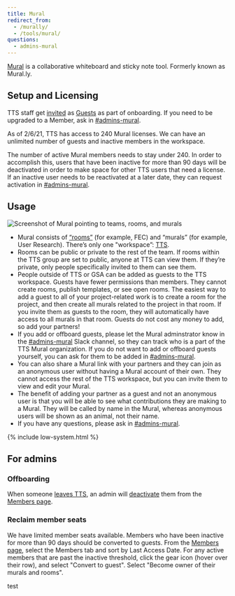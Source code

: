 ```yaml
---
title: Mural
redirect_from:
  - /murally/
  - /tools/mural/
questions:
  - admins-mural
---
```


[Mural](https://mural.co/) is a collaborative whiteboard and sticky note tool. Formerly known as Mural.ly.

## Setup and Licensing

TTS staff get [invited](https://support.mural.co/en/articles/2113755-invite-collaborators-to-your-workspace) as [Guests](https://support.mural.co/en/articles/2113719-types-of-users-in-mural) as part of onboarding. If you need to be upgraded to a Member, ask in [#admins-mural](https://gsa-tts.slack.com/messages/admins-mural).

As of 2/6/21, TTS has access to 240 Mural licenses. We can have an unlimited number of guests and inactive members in the workspace.

The number of active Mural members needs to stay under 240. In order to accomplish this, users that have been inactive for more than 90 days will be deactivated in order to make space for other TTS users that need a license. If an inactive user needs to be reactivated at a later date, they can request activation in [#admins-mural](https://gsa-tts.slack.com/messages/admins-mural).

## Usage

![Screenshot of Mural pointing to teams, rooms, and murals]({{site.baseurl}}/images/mural/1.png)

- Mural consists of [“rooms”](https://support.mural.co/en/articles/2113770-what-is-a-room) (for example, FEC) and “murals” (for example, User Research). There’s only one "workspace”: [TTS](https://app.mural.co/t/gsa6).
- Rooms can be public or private to the rest of the team. If rooms within the TTS group are set to public, anyone at TTS can view them. If they’re private, only people specifically invited to them can see them.
- People outside of TTS or GSA can be added as guests to the TTS workspace. Guests have fewer permissions than members. They cannot create rooms, publish templates, or see open rooms. The easiest way to add a guest to all of your project-related work is to create a room for the project, and then create all murals related to the project in that room. If you invite them as guests to the room, they will automatically have access to all murals in that room. Guests do not cost any money to add, so add your partners!
- If you add or offboard guests, please let the Mural adminstrator know in the [#admins-mural](https://gsa-tts.slack.com/messages/admins-mural) Slack channel, so they can track who is a part of the TTS Mural organization. If you do not want to add or offboard guests yourself, you can ask for them to be added in [#admins-mural](https://gsa-tts.slack.com/messages/admins-mural).
- You can also share a Mural link with your partners and they can join as an anonymous user without having a Mural account of their own. They cannot access the rest of the TTS workspace, but you can invite them to view and edit your Mural.
- The benefit of adding your partner as a guest and not an anonymous user is that you will be able to see what contributions they are making to a Mural. They will be called by name in the Mural, whereas anonymous users will be shown as an animal, not their name.
- If you have any questions, please ask in [#admins-mural](https://gsa-tts.slack.com/messages/admins-mural).

{% include low-system.html %}

## For admins

### Offboarding

When someone [leaves TTS]({{site.baseurl}}/leaving-tts/), an admin will [deactivate](https://support.mural.co/en/articles/2145569-activate-and-deactivate-members) them from the [Members page](https://app.mural.co/t/gsa6/settings/members).

### Reclaim member seats

We have limited member seats available. Members who have been inactive for more than 90 days should be converted to guests. From the [Members page](https://app.mural.co/t/gsa6/settings/members), select the Members tab and sort by Last Access Date. For any active members that are past the inactive threshold, click the gear icon (hover over their row), and select "Convert to guest". Select "Become owner of their murals and rooms".

test